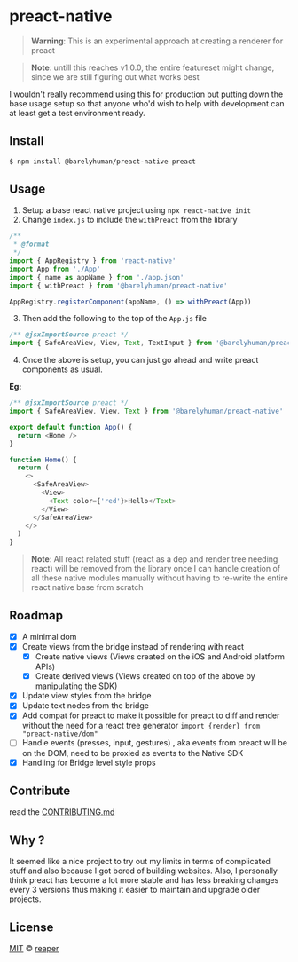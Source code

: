 # preact-native

> **Warning**: This is an experimental approach at creating a renderer for
> preact

> **Note**: untill this reaches v1.0.0, the entire featureset might change,
> since we are still figuring out what works best

I wouldn't really recommend using this for production but putting down the base
usage setup so that anyone who'd wish to help with development can at least get
a test environment ready.

## Install

```sh
$ npm install @barelyhuman/preact-native preact
```

## Usage

1. Setup a base react native project using `npx react-native init`
2. Change `index.js` to include the `withPreact` from the library

```js
/**
 * @format
 */
import { AppRegistry } from 'react-native'
import App from './App'
import { name as appName } from './app.json'
import { withPreact } from '@barelyhuman/preact-native'

AppRegistry.registerComponent(appName, () => withPreact(App))
```

3. Then add the following to the top of the `App.js` file

```js
/** @jsxImportSource preact */
import { SafeAreaView, View, Text, TextInput } from '@barelyhuman/preact-native'
```

4. Once the above is setup, you can just go ahead and write preact components as
   usual.

**Eg:**

```js
/** @jsxImportSource preact */
import { SafeAreaView, View, Text } from '@barelyhuman/preact-native'

export default function App() {
  return <Home />
}

function Home() {
  return (
    <>
      <SafeAreaView>
        <View>
          <Text color={'red'}>Hello</Text>
        </View>
      </SafeAreaView>
    </>
  )
}
```

> **Note**: All react related stuff (react as a dep and render tree needing
> react) will be removed from the library once I can handle creation of all
> these native modules manually without having to re-write the entire react
> native base from scratch

## Roadmap

- [x] A minimal dom
- [x] Create views from the bridge instead of rendering with react
  - [x] Create native views (Views created on the iOS and Android platform APIs)
  - [x] Create derived views (Views created on top of the above by manipulating
        the SDK)
- [x] Update view styles from the bridge
- [x] Update text nodes from the bridge
- [x] Add compat for preact to make it possible for preact to diff and render
      without the need for a react tree generator
      `import {render} from "preact-native/dom"`
- [ ] Handle events (presses, input, gestures) , aka events from preact will be
      on the DOM, need to be proxied as events to the Native SDK
- [x] Handling for Bridge level style props

## Contribute

read the [CONTRIBUTING.md](CONTRIBUTING.md)

## Why ?

It seemed like a nice project to try out my limits in terms of complicated stuff
and also because I got bored of building websites. Also, I personally think
preact has become a lot more stable and has less breaking changes every 3
versions thus making it easier to maintain and upgrade older projects.

## License

[MIT](/LICENSE) &copy; [reaper](https://reaper.is)

